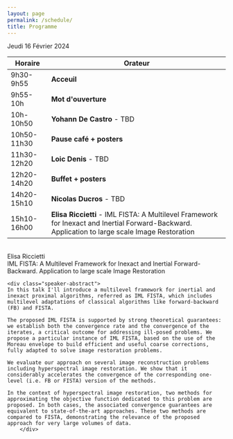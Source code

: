 ```yaml
---
layout: page
permalink: /schedule/
title: Programme
---
```

Jeudi 16 Février 2024

| Horaire      | Orateur              |
|------------- |----------------------|
| 9h30-9h55   | **Acceuil**              |
| 9h55-10h    | **Mot d'ouverture**      |
| 10h-10h50   | **Yohann De Castro** - TBD     |
| 10h50-11h30 | **Pause café + posters** |
| 11h30-12h20 | **Loic Denis**  - TBD          |
| 12h20-14h20 | **Buffet + posters**     |
| 14h20-15h10 | **Nicolas Ducros** - TBD      |
| 15h10-16h00 | **Elisa Riccietti** - IML FISTA: A Multilevel Framework for Inexact and Inertial Forward-Backward. Application to large scale Image Restoration       |


<br>
<div class="speaker-container">
    <div class="speaker-name">Elisa Riccietti</div>
    <div class="speaker-title">IML FISTA: A Multilevel Framework for Inexact and Inertial Forward-Backward. Application to large scale Image Restoration</div>
    
    <div class="speaker-abstract">
	In this talk I'll introduce a multilevel framework for inertial and inexact proximal algorithms, referred as IML FISTA, which includes multilevel adaptations of classical algorithms like forward-backward (FB) and FISTA.

	The proposed IML FISTA is supported by strong theoretical guarantees: we establish both the convergence rate and the convergence of the iterates, a critical outcome for addressing ill-posed problems. We propose a particular instance of IML FISTA, based on the use of the Moreau envelope to build efficient and useful coarse corrections, fully adapted to solve image restoration problems.

	We evaluate our approach on several image reconstruction problems including hyperspectral image restoration. We show that it considerably accelerates the convergence of the corresponding one-level (i.e. FB or FISTA) version of the methods.

	In the context of hyperspectral image restoration, two methods for approximating the objective function dedicated to this problem are proposed. In both cases, the associated convergence guarantees are equivalent to state-of-the-art approaches. These two methods are compared to FISTA, demonstrating the relevance of the proposed approach for very large volumes of data.
	    </div>
</div>

